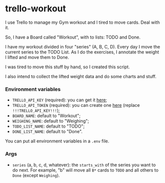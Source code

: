 # trello-workout
I use Trello to manage my Gym workout and I tired to move cards. Deal with it.

So, I have a Board called "Workout", with to lists: TODO and Done.

I have my workout divided in four "series" (A, B, C, D). Every day I move
the current series to the TODO List. As I do the exercises, I annotate
the weight I lifted and move them to Done.

I was tired to move this stuff by hand, so I created this script.

I also intend to collect the lifted weight data and do some charts and
stuff.

### Environment variables

- `TRELLO_API_KEY` (required): you can get it [here](https://trello.com/app-key);
- `TRELLO_API_TOKEN` (required): you can create one [here](https://trello.com/1/authorize?key=!!!TRELLO_API_KEY!!!&name=TrelloWorkout&response_type=token&scope=read,write,account&expiration=never) (replace `!!!TRELLO_API_KEY!!!`);
- `BOARD_NAME`: default to "Workout";
- `WEIGHING_NAME`: default to "Weighing";
- `TODO_LIST_NAME`: default to "TODO";
- `DONE_LIST_NAME`: default to "Done".

You can put all environment variables in a `.env` file.

### Args

- `series` (a, b, c, d, whatever): the `starts_with` of the series you want to
do next. For example, "b" will move all `B*` cards to `TODO` and all others to
`Done` (except `Weighing`).
